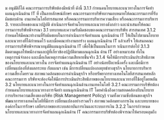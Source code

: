 ม
อนุมัติก็ได้
คณะกรรมการบริษัทต้องมีหน้าที่ ดังนี้
3.1.1 กำหนดนโยบายและแนวทางในการจัดทำแผนฉุกเฉินด้าน IT ที่
เป็นลายลักษณ์อักษร คณะกรรมการบริษัทอาจมอบหมายให้คณะกรรมการที่รับผิดชอบด้าน
งานเทคโนโลยีสารสนเทศ หรือคณะกรรมการบริหารความเสี่ยง หรือคณะกรรมการบริหาร
3. รายละเอียดของแนวปฏิบัติ
ดำเนินการจัดทำนโยบายและแนวทางดังกล่าว และนำเสนอให้คณะกรรมการบริษัทพิจารณา
3.1 บทบาทและความรับผิดชอบของคณะกรรมการบริษัท
สารสนเทศ
3.1.2 กําหนดให้มีคณะทํางานที่รับผิดชอบในการดำเนินการจัดทําแผน
ฉุกเฉินด้าน IT ให้เป็นไปตามนโยบายและแนวทางที่ได้กำหนดไว้ และเมื่อคณะทำงานยกร่าง
แผนฉุกเฉินด้าน IT แล้วเสร็จ ให้เสนอคณะกรรมการบริษัทพิจารณาอนุมัติแผนฉุกเฉินด้าน IT
เพื่อใช้เป็นแผนในการ าเนินการต่อไป
3.1.3 ติดตามดูแลให้พนักงานและผู้ที่เกี่ยวข้องปฏิบัติตามแผนฉุกเฉิน
ด้าน IT อย่างเหมาะสม ทั้งในเหตุการณ์จำลอง และเมื่อเกิดเหตุการณ์ความเสียหายขึ้นจริง
3.1.4 จัดให้มีการประเมินประสิทธิภาพของนโยบายและแนวทางใน
การจัดทำแผนฉุกเฉินด้าน IT อย่างน้อยปีละหนึ่งครั้ง และเมื่อมีการเปลี่ยนแปลงที่ส่งผลกระทบ
กับแผนฯ เช่น มีการเปลี่ยนแปลงกลยุทธ์ทางธุรกิจ นโยบายการบริหารความเสี่ยงโดยรวม
สภาพแวดล้อมของการดำเนินธุรกิจ หรือทรัพยากรทางเทคโนโลยีสารสนเทศหลัก คณะกรรมการ
บริษัทจะต้องจัดให้มีการประเมินประสิทธิภาพของนโยบายและแนวทางที่ใช้อยู่โดยพลัน
3.2 นโยบายและแนวทางในการจัดทำแผนฉุกเฉินด้านงานเทคโนโลยี
3.2.1 คณะกรรมการบริษัทต้องกำหนดนโยบายและแนวทางการจัดทำ
แผนฉุกเฉินด้าน IT โดยคำนึงถึงความสอดคล้องกับนโยบายการบริหารความเสี่ยงของบริษัท
(Risk Management Policy) รวมทั้งความซับซ้อนของธุรกิจ พัฒนาการทางเทคโนโลยีที่มีการ
เปลี่ยนแปลงอย่างรวดเร็ว สภาพแวดล้อมทางการเงิน และบทบาทขององค์กรในการรักษา
เสถียรภาพของระบบสถาบันการเงินและระบบการเงิน
3.2.2 ในการกำาหนดนโยบายและแนวทางการจัดทําแผนฉุกเฉินด้าน IT
คณะกรรมการบริษัทต้องพิจารณาให้ครอบคลุมถึง
